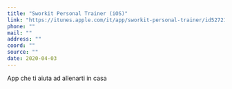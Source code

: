 ```yaml
---
title: "Sworkit Personal Trainer (iOS)"
link: "https://itunes.apple.com/it/app/sworkit-personal-trainer/id527219710?mt=8"
phone: ""
mail: ""
address: ""
coord: ""
source: ""
date: 2020-04-03
---
```


App che ti aiuta ad allenarti in casa
